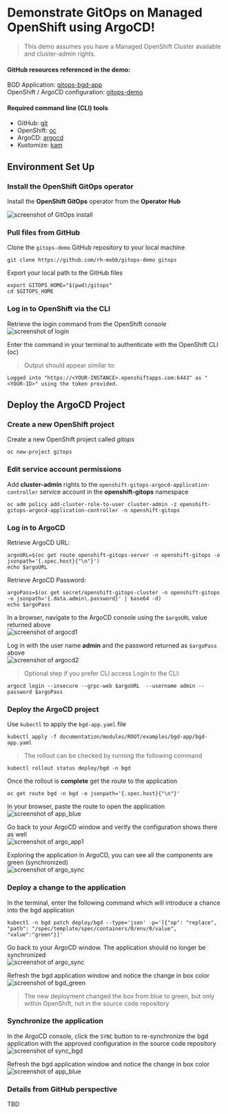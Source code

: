 # Demonstrate GitOps on Managed OpenShift using ArgoCD!

>This demo assumes you have a Managed OpenShift Cluster available and cluster-admin rights.

#### GitHub resources referenced in the demo:

BGD Application: [gitops-bgd-app](https://github.com/rh-mobb/gitops-bgd-app) <br>
OpenShift / ArgoCD configuration:  [gitops-demo](https://github.com/rh-mobb/gitops-demo)

#### Required command line (CLI) tools

- GitHub: [git](https://git-scm.com/download/)
- OpenShift: [oc](https://docs.openshift.com/container-platform/4.2/cli_reference/openshift_cli/getting-started-cli.html#cli-installing-cli_cli-developer-commands)
- ArgoCD: [argocd](https://argoproj.github.io/argo-cd/cli_installation/)
- Kustomize: [kam](https://kubectl.docs.kubernetes.io/installation/kustomize/)

## Environment Set Up

### Install the OpenShift GitOps operator

Install the **OpenShift GitOps** operator from the **Operator Hub**

![screenshot of GitOps install](./gitops_operator.png)

### Pull files from GitHub

Clone the `gitops-demo` GitHub repository to your local machine
```
git clone https://github.com/rh-mobb/gitops-demo gitops
```

Export your local path to the GitHub files
```
export GITOPS_HOME="$(pwd)/gitops"
cd $GITOPS_HOME
```

### Log in to OpenShift via the CLI

Retrieve the login command from the OpenShift console <br>
![screenshot of login](./oc_login.png)

Enter the command in your terminal to authenticate with the OpenShift CLI (oc)
>Output should appear similar to:
```
Logged into "https://<YOUR-INSTANCE>.openshiftapps.com:6443" as "<YOUR-ID>" using the token provided.
```

## Deploy the ArgoCD Project

### Create a new OpenShift project

Create a new OpenShift project called *gitops*
```
oc new-project gitops
```

### Edit service account permissions

Add **cluster-admin** rights to the `openshift-gitops-argocd-application-controller` service account in the **openshift-gitops** namespace
```
oc adm policy add-cluster-role-to-user cluster-admin -z openshift-gitops-argocd-application-controller -n openshift-gitops
```

### Log in to ArgoCD

Retrieve ArgoCD URL:
```
argoURL=$(oc get route openshift-gitops-server -n openshift-gitops -o jsonpath='{.spec.host}{"\n"}')
echo $argoURL
```

Retrieve ArgoCD Password:
```
argoPass=$(oc get secret/openshift-gitops-cluster -n openshift-gitops -o jsonpath='{.data.admin\.password}' | base64 -d)
echo $argoPass
```

In a browser, navigate to the ArgoCD console using the `$argoURL` value returned above <br>
![screenshot of argocd1](./argo1.png)

Log in with the user name **admin** and the password returned as `$argoPass` above <br>
![screenshot of argocd2](./argo2.png)

>Optional step if you prefer CLI access
Login to the CLI:
```
argocd login --insecure --grpc-web $argoURL  --username admin --password $argoPass
```

### Deploy the ArgoCD project

Use `kubectl` to apply the `bgd-app.yaml` file
```
kubectl apply -f documentation/modules/ROOT/examples/bgd-app/bgd-app.yaml
```

>The rollout can be checked by running the following command
```
kubectl rollout status deploy/bgd -n bgd
```

Once the rollout is **complete** get the route to the application
```
oc get route bgd -n bgd -o jsonpath='{.spec.host}{"\n"}'
```

In your browser, paste the route to open the application <br>
![screenshot of app_blue](./app_blue.png)

Go back to your ArgoCD window and verify the configuration shows there as well <br>
![screenshot of argo_app1](./argo_app1.png)

Exploring the application in ArgoCD, you can see all the components are green (synchronized) <br>
![screenshot of argo_sync](./argo_sync.png)

### Deploy a change to the application

In the terminal, enter the following command which will introduce a chance into the bgd application
```
kubectl -n bgd patch deploy/bgd --type='json' -p='[{"op": "replace", "path": "/spec/template/spec/containers/0/env/0/value", "value":"green"}]'
```

Go back to your ArgoCD window.  The application should no longer be synchronized <br>
![screenshot of argo_sync](./argo_out_of_sync.png)

Refresh the bgd application window and notice the change in box color<br>
![screenshot of bgd_green](./bgd_green.png)
> The new deployment changed the box from blue to green, but only within OpenShift, not in the source code repository

### Synchronize the application

In the ArgoCD console, click the `SYNC` button to re-synchronize the bgd application with the approved configuration in the source code repository <br>
![screenshot of sync_bgd](./sync_bgd.png)

Refresh the bgd application window and notice the change in box color<br>
![screenshot of app_blue](./app_blue.png)

### Details from GitHub perspective
TBD





